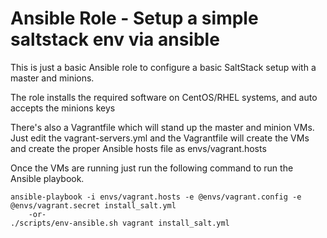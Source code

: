# Ansible Role - Setup a simple saltstack env via ansible

This is just a basic Ansible role to configure a basic SaltStack setup with a master and minions.

The role installs the required software on CentOS/RHEL systems, and auto accepts the minions keys

There's also a Vagrantfile which will stand up the master and minion VMs. Just edit the vagrant-servers.yml and the Vagrantfile will create the VMs and create the proper Ansible hosts file as envs/vagrant.hosts

Once the VMs are running just run the following command to run the Ansible playbook.

```Shell
ansible-playbook -i envs/vagrant.hosts -e @envs/vagrant.config -e @envs/vagrant.secret install_salt.yml
    -or-
./scripts/env-ansible.sh vagrant install_salt.yml
```
